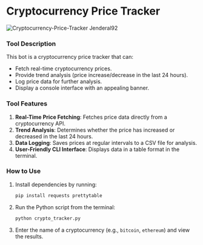 # Cryptocurrency Price Tracker

![Cryptocurrency-Price-Tracker Jenderal92](https://github.com/user-attachments/assets/244dfcc7-0484-43b0-961f-53e1b59e0c0c)


### **Tool Description**
This bot is a cryptocurrency price tracker that can:
- Fetch real-time cryptocurrency prices.
- Provide trend analysis (price increase/decrease in the last 24 hours).
- Log price data for further analysis.
- Display a console interface with an appealing banner.

### **Tool Features**
1. **Real-Time Price Fetching**: Fetches price data directly from a cryptocurrency API.  
2. **Trend Analysis**: Determines whether the price has increased or decreased in the last 24 hours.  
3. **Data Logging**: Saves prices at regular intervals to a CSV file for analysis.  
4. **User-Friendly CLI Interface**: Displays data in a table format in the terminal.

### **How to Use**
1. Install dependencies by running:
   ```bash
   pip install requests prettytable
   ```
2. Run the Python script from the terminal:
   ```bash
   python crypto_tracker.py
   ```
3. Enter the name of a cryptocurrency (e.g., `bitcoin`, `ethereum`) and view the results.


